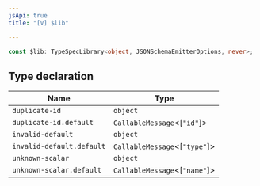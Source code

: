 ```yaml
---
jsApi: true
title: "[V] $lib"

---
```

```ts
const $lib: TypeSpecLibrary<object, JSONSchemaEmitterOptions, never>;
```

## Type declaration

| Name | Type |
| ------ | ------ |
| `duplicate-id` | `object` |
| `duplicate-id.default` | `CallableMessage`<[`"id"`]\> |
| `invalid-default` | `object` |
| `invalid-default.default` | `CallableMessage`<[`"type"`]\> |
| `unknown-scalar` | `object` |
| `unknown-scalar.default` | `CallableMessage`<[`"name"`]\> |
